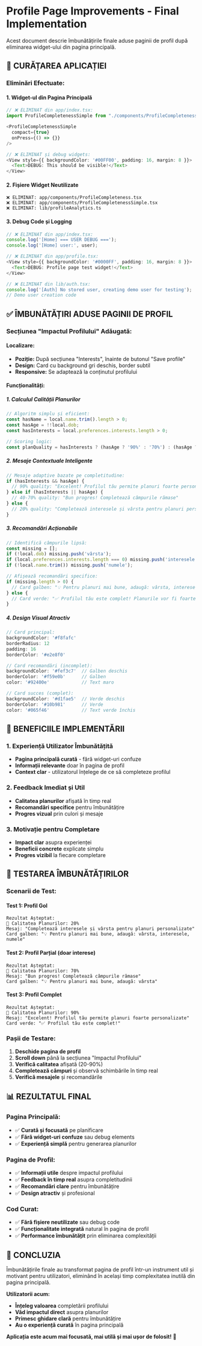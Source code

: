 # Profile Page Improvements - Final Implementation

Acest document descrie îmbunătățirile finale aduse paginii de profil după eliminarea widget-ului din pagina principală.

## 🧹 **CURĂȚAREA APLICAȚIEI**

### **Eliminări Efectuate:**

#### **1. Widget-ul din Pagina Principală**
```typescript
// ❌ ELIMINAT din app/index.tsx:
import ProfileCompletenessSimple from "./components/ProfileCompletenessSimple";

<ProfileCompletenessSimple
  compact={true}
  onPress={() => {}}
/>

// ❌ ELIMINAT și debug widgets:
<View style={{ backgroundColor: '#00FF00', padding: 16, margin: 8 }}>
  <Text>DEBUG: This should be visible!</Text>
</View>
```

#### **2. Fișiere Widget Neutilizate**
```
❌ ELIMINAT: app/components/ProfileCompleteness.tsx
❌ ELIMINAT: app/components/ProfileCompletenessSimple.tsx  
❌ ELIMINAT: lib/profileAnalytics.ts
```

#### **3. Debug Code și Logging**
```typescript
// ❌ ELIMINAT din app/index.tsx:
console.log('[Home] === USER DEBUG ===');
console.log('[Home] user:', user);

// ❌ ELIMINAT din app/profile.tsx:
<View style={{ backgroundColor: '#0000FF', padding: 16, margin: 8 }}>
  <Text>DEBUG: Profile page test widget!</Text>
</View>

// ❌ ELIMINAT din lib/auth.tsx:
console.log('[Auth] No stored user, creating demo user for testing');
// Demo user creation code
```

## ✅ **ÎMBUNĂTĂȚIRI ADUSE PAGINII DE PROFIL**

### **Secțiunea "Impactul Profilului" Adăugată:**

#### **Localizare:**
- **Poziție:** După secțiunea "Interests", înainte de butonul "Save profile"
- **Design:** Card cu background gri deschis, border subtil
- **Responsive:** Se adaptează la conținutul profilului

#### **Funcționalități:**

##### **1. Calculul Calității Planurilor**
```typescript
// Algoritm simplu și eficient:
const hasName = local.name.trim().length > 0;
const hasAge = !!local.dob;
const hasInterests = local.preferences.interests.length > 0;

// Scoring logic:
const planQuality = hasInterests ? (hasAge ? '90%' : '70%') : (hasAge ? '40%' : '20%');
```

##### **2. Mesaje Contextuale Inteligente**
```typescript
// Mesaje adaptive bazate pe completitudine:
if (hasInterests && hasAge) {
  // 90% quality: "Excelent! Profilul tău permite planuri foarte personalizate"
} else if (hasInterests || hasAge) {
  // 40-70% quality: "Bun progres! Completează câmpurile rămase"
} else {
  // 20% quality: "Completează interesele și vârsta pentru planuri personalizate"
}
```

##### **3. Recomandări Acționabile**
```typescript
// Identifică câmpurile lipsă:
const missing = [];
if (!local.dob) missing.push('vârsta');
if (local.preferences.interests.length === 0) missing.push('interesele');
if (!local.name.trim()) missing.push('numele');

// Afișează recomandări specifice:
if (missing.length > 0) {
  // Card galben: "💡 Pentru planuri mai bune, adaugă: vârsta, interesele"
} else {
  // Card verde: "✅ Profilul tău este complet! Planurile vor fi foarte personalizate."
}
```

##### **4. Design Visual Atractiv**
```typescript
// Card principal:
backgroundColor: '#f8fafc'
borderRadius: 12
padding: 16
borderColor: '#e2e8f0'

// Card recomandări (incomplet):
backgroundColor: '#fef3c7'  // Galben deschis
borderColor: '#f59e0b'      // Galben
color: '#92400e'            // Text maro

// Card succes (complet):
backgroundColor: '#d1fae5'  // Verde deschis
borderColor: '#10b981'      // Verde
color: '#065f46'            // Text verde închis
```

## 🎯 **BENEFICIILE IMPLEMENTĂRII**

### **1. Experiență Utilizator Îmbunătățită**
- **Pagina principală curată** - fără widget-uri confuze
- **Informații relevante** doar în pagina de profil
- **Context clar** - utilizatorul înțelege de ce să completeze profilul

### **2. Feedback Imediat și Util**
- **Calitatea planurilor** afișată în timp real
- **Recomandări specifice** pentru îmbunătățire
- **Progres vizual** prin culori și mesaje

### **3. Motivație pentru Completare**
- **Impact clar** asupra experienței
- **Beneficii concrete** explicate simplu
- **Progres vizibil** la fiecare completare

## 🧪 **TESTAREA ÎMBUNĂTĂȚIRILOR**

### **Scenarii de Test:**

#### **Test 1: Profil Gol**
```
Rezultat Așteptat:
🎯 Calitatea Planurilor: 20%
Mesaj: "Completează interesele și vârsta pentru planuri personalizate"
Card galben: "💡 Pentru planuri mai bune, adaugă: vârsta, interesele, numele"
```

#### **Test 2: Profil Parțial (doar interese)**
```
Rezultat Așteptat:
🎯 Calitatea Planurilor: 70%
Mesaj: "Bun progres! Completează câmpurile rămase"
Card galben: "💡 Pentru planuri mai bune, adaugă: vârsta"
```

#### **Test 3: Profil Complet**
```
Rezultat Așteptat:
🎯 Calitatea Planurilor: 90%
Mesaj: "Excelent! Profilul tău permite planuri foarte personalizate"
Card verde: "✅ Profilul tău este complet!"
```

### **Pașii de Testare:**
1. **Deschide pagina de profil**
2. **Scroll down** până la secțiunea "Impactul Profilului"
3. **Verifică calitatea** afișată (20-90%)
4. **Completează câmpuri** și observă schimbările în timp real
5. **Verifică mesajele** și recomandările

## 📊 **REZULTATUL FINAL**

### **Pagina Principală:**
- ✅ **Curată și focusată** pe planificare
- ✅ **Fără widget-uri confuze** sau debug elements
- ✅ **Experiență simplă** pentru generarea planurilor

### **Pagina de Profil:**
- ✅ **Informații utile** despre impactul profilului
- ✅ **Feedback în timp real** asupra completitudinii
- ✅ **Recomandări clare** pentru îmbunătățire
- ✅ **Design atractiv** și profesional

### **Cod Curat:**
- ✅ **Fără fișiere neutilizate** sau debug code
- ✅ **Funcționalitate integrată** natural în pagina de profil
- ✅ **Performance îmbunătățit** prin eliminarea complexității

## 🚀 **CONCLUZIA**

Îmbunătățirile finale au transformat pagina de profil într-un instrument util și motivant pentru utilizatori, eliminând în același timp complexitatea inutilă din pagina principală.

**Utilizatorii acum:**
- **Înțeleg valoarea** completării profilului
- **Văd impactul direct** asupra planurilor
- **Primesc ghidare clară** pentru îmbunătățire
- **Au o experiență curată** în pagina principală

**Aplicația este acum mai focusată, mai utilă și mai ușor de folosit!** 🎯

